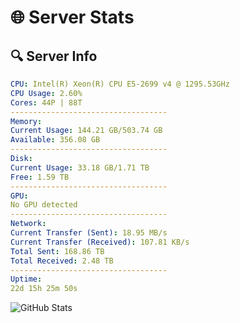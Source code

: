 # 🌐 Server Stats
## 🔍 Server Info
```yaml
CPU: Intel(R) Xeon(R) CPU E5-2699 v4 @ 1295.53GHz
CPU Usage: 2.60%
Cores: 44P | 88T
-----------------------------------
Memory:
Current Usage: 144.21 GB/503.74 GB
Available: 356.08 GB
-----------------------------------
Disk:
Current Usage: 33.18 GB/1.71 TB
Free: 1.59 TB
-----------------------------------
GPU:
No GPU detected
-----------------------------------
Network:
Current Transfer (Sent): 18.95 MB/s
Current Transfer (Received): 107.81 KB/s
Total Sent: 168.86 TB
Total Received: 2.48 TB
-----------------------------------
Uptime:
22d 15h 25m 50s
```
![GitHub Stats](https://img.shields.io/badge/Updated-2025-03-02_14:09:08-blue)